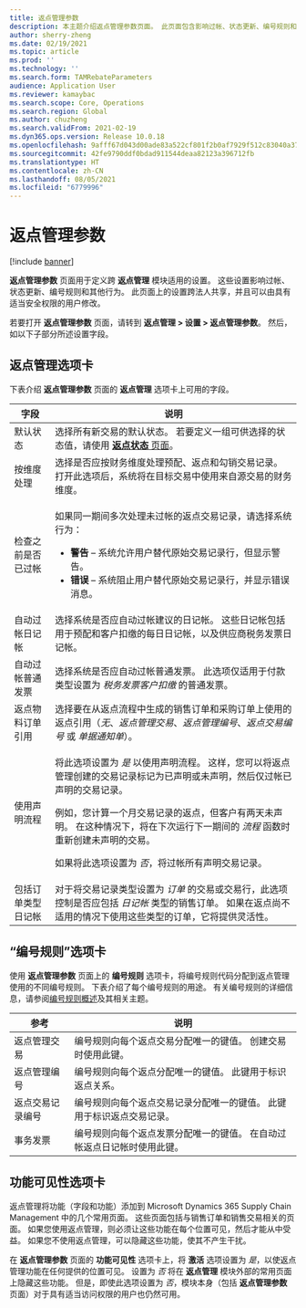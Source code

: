 ```yaml
---
title: 返点管理参数
description: 本主题介绍返点管理参数页面。 此页面包含影响过帐、状态更新、编号规则和其他行为的设置。
author: sherry-zheng
ms.date: 02/19/2021
ms.topic: article
ms.prod: ''
ms.technology: ''
ms.search.form: TAMRebateParameters
audience: Application User
ms.reviewer: kamaybac
ms.search.scope: Core, Operations
ms.search.region: Global
ms.author: chuzheng
ms.search.validFrom: 2021-02-19
ms.dyn365.ops.version: Release 10.0.18
ms.openlocfilehash: 9afff67d043d00ade83a522cf801f2b0af7929f512c83040a37f3de0cf0e2579
ms.sourcegitcommit: 42fe9790ddf0bdad911544deaa82123a396712fb
ms.translationtype: HT
ms.contentlocale: zh-CN
ms.lasthandoff: 08/05/2021
ms.locfileid: "6779996"
---
```

# <a name="rebate-management-parameters"></a>返点管理参数

[!include [banner](../includes/banner.md)]

**返点管理参数** 页面用于定义跨 **返点管理** 模块适用的设置。 这些设置影响过帐、状态更新、编号规则和其他行为。 此页面上的设置跨法人共享，并且可以由具有适当安全权限的用户修改。

若要打开 **返点管理参数** 页面，请转到 **返点管理 \> 设置 \> 返点管理参数**。 然后，如以下子部分所述设置字段。

## <a name="rebate-management-tab"></a>返点管理选项卡

下表介绍 **返点管理参数** 页面的 **返点管理** 选项卡上可用的字段。

| 字段 | 说明 |
|---|---|
| 默认状态 | 选择所有新交易的默认状态。 若要定义一组可供选择的状态值，请使用 [**返点状态** 页面](rebate-statuses.md)。 |
| 按维度处理 | 选择是否应按财务维度处理预配、返点和勾销交易记录。 打开此选项后，系统将在目标交易中使用来自源交易的财务维度。 |
| 检查之前是否已过帐 | <p>如果同一期间多次处理未过帐的返点交易记录，请选择系统行为：</p><ul><li>**警告** – 系统允许用户替代原始交易记录行，但显示警告。</li><li>**错误** – 系统阻止用户替代原始交易记录行，并显示错误消息。 |
| 自动过帐日记帐 | 选择系统是否应自动过帐建议的日记帐。 这些日记帐包括用于预配和客户扣缴的每日日记帐，以及供应商税务发票日记帐。 |
| 自动过帐普通发票 | 选择系统是否应自动过帐普通发票。 此选项仅适用于付款类型设置为 *税务发票客户扣缴* 的普通发票。 |
| 返点物料订单引用 | 选择要在从返点流程中生成的销售订单和采购订单上使用的返点引用（*无*、*返点管理交易*、*返点管理编号*、*返点交易编号* 或 *单据通知单*）。 |
| 使用声明流程 | <p>将此选项设置为 *是* 以使用声明流程。 这样，您可以将返点管理创建的交易记录标记为已声明或未声明，然后仅过帐已声明的交易记录。</p><p>例如，您计算一个月交易记录的返点，但客户有两天未声明。 在这种情况下，将在下次运行下一期间的 *流程* 函数时重新创建未声明的交易。</p><p>如果将此选项设置为 *否*，将过帐所有声明交易记录。</p> |
| 包括订单类型日记帐 | 对于将交易记录类型设置为 *订单* 的交易或交易行，此选项控制是否应包括 *日记帐* 类型的销售订单。 如果在返点尚不适用的情况下使用这些类型的订单，它将提供灵活性。 |

## <a name="number-sequences-tab"></a>“编号规则”选项卡

使用 **返点管理参数** 页面上的 **编号规则** 选项卡，将编号规则代码分配到返点管理使用的不同编号规则。 下表介绍了每个编号规则的用途。 有关编号规则的详细信息，请参阅[编号规则概述](../../fin-ops-core/fin-ops/organization-administration/number-sequence-overview.md)及其相关主题。

| 参考 | 说明 |
|---|---|
| 返点管理交易 | 编号规则向每个返点交易分配唯一的键值。 创建交易时使用此键。 |
| 返点管理编号 | 编号规则向每个返点分配唯一的键值。 此键用于标识返点关系。 |
| 返点交易记录编号 | 编号规则向每个返点交易记录分配唯一的键值。 此键用于标识返点交易记录。 |
| 事务发票 | 编号规则向每个返点发票分配唯一的键值。 在自动过帐返点日记帐时使用此键。 |

## <a name="feature-visibility-tab"></a>功能可见性选项卡

返点管理将功能（字段和功能）添加到 Microsoft Dynamics 365 Supply Chain Management 中的几个常用页面。 这些页面包括与销售订单和销售交易相关的页面。 如果您使用返点管理，则必须让这些功能在每个位置可见，然后才能从中受益。 如果您不使用返点管理，可以隐藏这些功能，使其不产生干扰。

在 **返点管理参数** 页面的 **功能可见性** 选项卡上，将 **激活** 选项设置为 *是*，以使返点管理功能在任何提供的位置可见。 设置为 *否* 将在 **返点管理** 模块外部的常用页面上隐藏这些功能。 但是，即使此选项设置为 *否*，模块本身（包括 **返点管理参数** 页面）对于具有适当访问权限的用户也仍然可用。
